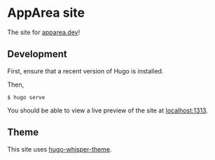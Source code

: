 # AppArea site

The site for [apparea.dev](https://apparea.dev)!

## Development

First, ensure that a recent version of Hugo is installed.

Then,

    $ hugo serve

You should be able to view a live preview of the site at <localhost:1313>.

## Theme

This site uses [hugo-whisper-theme](https://github.com/jugglerx/hugo-whisper-theme).
